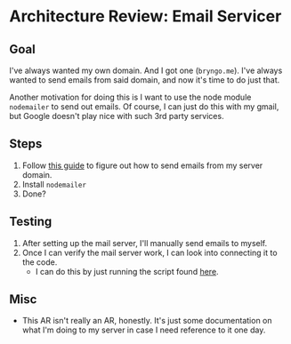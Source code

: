 # Architecture Review: Email Servicer
## Goal
I've always wanted my own domain. And I got one (`bryngo.me`). I've always wanted to send emails from said domain, and now it's time to do just that.

Another motivation for doing this is I want to use the node module `nodemailer` to send out emails. Of course, I can just do this with my gmail, but Google doesn't play nice with such 3rd party services. 

## Steps
1. Follow [this guide](https://www.digitalocean.com/community/tutorials/how-to-run-your-own-mail-server-with-mail-in-a-box-on-ubuntu-14-04)
to figure out how to send emails from my server domain.
2. Install `nodemailer`
3. Done?

## Testing
1. After setting up the mail server, I'll manually send emails to myself.
2. Once I can verify the mail server work, I can look into connecting it
to the code. 
    - I can do this by just running the script found [here](https://www.w3schools.com/nodejs/nodejs_email.asp).
## Misc
- This AR isn't really an AR, honestly. It's just some documentation on what I'm doing to my server in case I need reference to it one day. 

